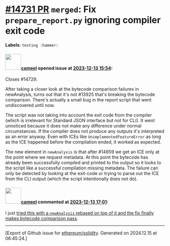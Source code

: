 # [\#14731 PR](https://github.com/ethereum/solidity/pull/14731) `merged`: Fix `prepare_report.py` ignoring compiler exit code
**Labels**: `testing :hammer:`


#### <img src="https://avatars.githubusercontent.com/u/137030?v=4" width="50">[cameel](https://github.com/cameel) opened issue at [2023-12-13 15:54](https://github.com/ethereum/solidity/pull/14731):

Closes #14729.

After taking a closer look at the bytecode comparison failures in newAnalysis, turns out that it's not #13925 that's breaking the bytecode comparison. There's actually a small bug in the report script that went undiscovered until now.

The script was not taking into account the exit code from the compiler (which is irrelevant for Standard JSON interface but not for CLI). It went unnoticed because it does not make any difference under normal circumstances. If the compiler does not produce any outputs it's interpreted as an error anyway. Even with ICEs like `UnimplementedFeatureError` as long as the ICE happened before the compilation ended, it worked as expected.

The new element in `newAnalysis` is that after #14659 we get an ICE only at the point where we request metadata. At this point the bytecode has already been successfully compiled and printed to the output so it looks to the script like a successful compilation missing metadata. The failure can only be detected by looking at the exit-code or trying to parse out the ICE from the CLI output (which the script intentionally does not do).

#### <img src="https://avatars.githubusercontent.com/u/137030?v=4" width="50">[cameel](https://github.com/cameel) commented at [2023-12-13 17:01](https://github.com/ethereum/solidity/pull/14731#issuecomment-1854361608):

I just [tried this with a `newAnalysis` rebased on top of it and the fix finally makes bytecode comparison pass](https://app.circleci.com/pipelines/github/ethereum/solidity/32062/workflows/4608cf10-df5f-4df5-85d0-b1235c0d5712).


-------------------------------------------------------------------------------



[Export of Github issue for [ethereum/solidity](https://github.com/ethereum/solidity). Generated on 2024.12.15 at 06:45:24.]
